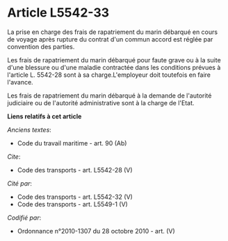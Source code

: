 # Article L5542-33

La prise en charge des frais de rapatriement du marin débarqué en cours de voyage après rupture du contrat d'un commun accord
est réglée par convention des parties. 

Les frais de rapatriement du marin débarqué pour faute grave ou à la suite d'une blessure ou d'une maladie contractée dans
les conditions prévues à l'article L. 5542-28 sont à sa charge.L'employeur doit toutefois en faire l'avance. 

Les frais de rapatriement du marin débarqué à la demande de l'autorité judiciaire ou de l'autorité administrative sont à la
charge de l'Etat.

**Liens relatifs à cet article**

_Anciens textes_:

  - Code du travail maritime - art. 90 (Ab)

_Cite_:

  - Code des transports - art. L5542-28 (V)

_Cité par_:

  - Code des transports - art. L5542-32 (V)
  - Code des transports - art. L5549-1 (V)

_Codifié par_:

  - Ordonnance n°2010-1307 du 28 octobre 2010 - art. (V)
